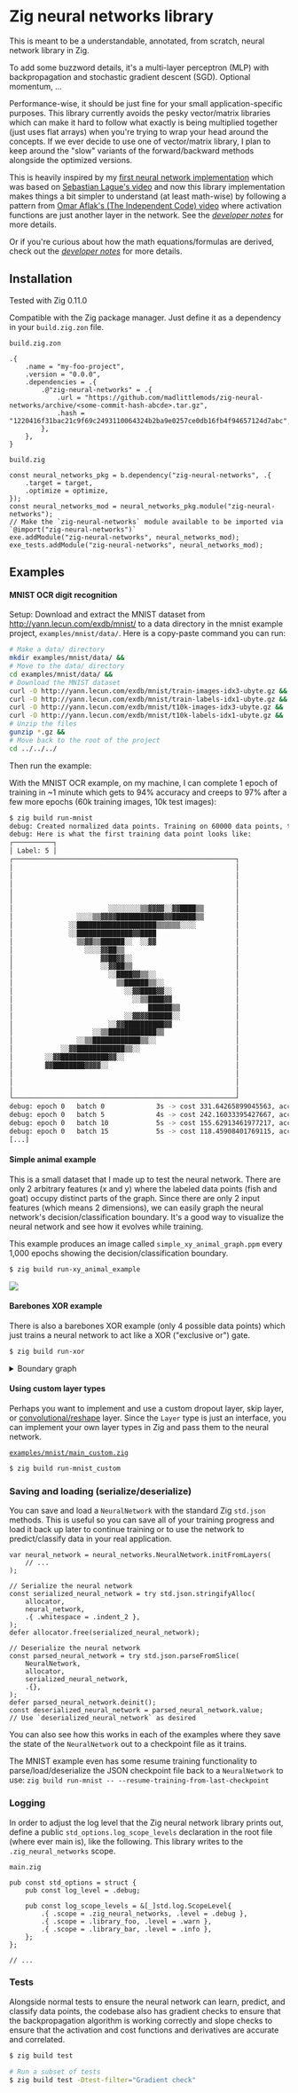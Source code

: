 # Zig neural networks library

This is meant to be a understandable, annotated, from scratch, neural network library in
Zig.

To add some buzzword details, it's a multi-layer perceptron (MLP) with backpropagation
and stochastic gradient descent (SGD). Optional momentum, ...

Performance-wise, it should be just fine for your small application-specific purposes.
This library currently avoids the pesky vector/matrix libraries which can make it hard
to follow what exactly is being multiplied together (just uses flat arrays) when you're
trying to wrap your head around the concepts. If we ever decide to use one of
vector/matrix library, I plan to keep around the "slow" variants of the forward/backward
methods alongside the optimized versions.

This is heavily inspired by my [first neural network
implementation](https://github.com/MadLittleMods/zig-ocr-neural-network) which was based
on [Sebastian Lague's video](https://www.youtube.com/watch?v=hfMk-kjRv4c) and now this
library implementation makes things a bit simpler to understand (at least math-wise) by
following a pattern from [Omar Aflak's (The Independent Code)
video](https://www.youtube.com/watch?v=pauPCy_s0Ok) where activation functions are just
another layer in the network. See the [*developer notes*](./dev-notes.md) for more
details.

Or if you're curious about how the math equations/formulas are derived, check out the
[*developer notes*](./dev-notes.md#math) for more details.


## Installation

Tested with Zig 0.11.0

Compatible with the Zig package manager. Just define it as a dependency in your
`build.zig.zon` file.

`build.zig.zon`
```zig
.{
    .name = "my-foo-project",
    .version = "0.0.0",
    .dependencies = .{
        .@"zig-neural-networks" = .{
            .url = "https://github.com/madlittlemods/zig-neural-networks/archive/<some-commit-hash-abcde>.tar.gz",
            .hash = "1220416f31bac21c9f69c2493110064324b2ba9e0257ce0db16fb4f94657124d7abc",
        },
    },
}
```

`build.zig`
```zig
const neural_networks_pkg = b.dependency("zig-neural-networks", .{
    .target = target,
    .optimize = optimize,
});
const neural_networks_mod = neural_networks_pkg.module("zig-neural-networks");
// Make the `zig-neural-networks` module available to be imported via `@import("zig-neural-networks")`
exe.addModule("zig-neural-networks", neural_networks_mod);
exe_tests.addModule("zig-neural-networks", neural_networks_mod);
```


## Examples

#### MNIST OCR digit recognition

Setup: Download and extract the MNIST dataset from http://yann.lecun.com/exdb/mnist/ to
a data directory in the mnist example project, `examples/mnist/data/`. Here is a
copy-paste command you can run:

```sh
# Make a data/ directory
mkdir examples/mnist/data/ &&
# Move to the data/ directory
cd examples/mnist/data/ &&
# Download the MNIST dataset
curl -O http://yann.lecun.com/exdb/mnist/train-images-idx3-ubyte.gz &&
curl -O http://yann.lecun.com/exdb/mnist/train-labels-idx1-ubyte.gz &&
curl -O http://yann.lecun.com/exdb/mnist/t10k-images-idx3-ubyte.gz &&
curl -O http://yann.lecun.com/exdb/mnist/t10k-labels-idx1-ubyte.gz &&
# Unzip the files
gunzip *.gz &&
# Move back to the root of the project
cd ../../../
```

Then run the example:

With the MNIST OCR example, on my machine, I can complete 1 epoch of training in ~1
minute which gets to 94% accuracy and creeps to 97% after a few more epochs (60k
training images, 10k test images):

```sh
$ zig build run-mnist
debug: Created normalized data points. Training on 60000 data points, testing on 10000
debug: Here is what the first training data point looks like:
┌──────────┐
│ Label: 5 │
┌────────────────────────────────────────────────────────┐
│                                                        │
│                                                        │
│                                                        │
│                                                        │
│                                                        │
│                        ░░░░░░░░▒▒▓▓▓▓░░▓▓████▒▒        │
│                ░░░░▒▒▓▓▓▓████████████▓▓██████▒▒        │
│              ░░████████████████████▒▒▒▒▒▒░░░░          │
│              ░░██████████████▓▓████                    │
│                ▒▒▓▓▒▒██████░░  ░░▓▓                    │
│                  ░░░░▓▓██▒▒                            │
│                      ▓▓██▓▓░░                          │
│                      ░░▓▓██▒▒                          │
│                        ░░████▓▓▒▒░░                    │
│                          ▒▒██████▒▒░░                  │
│                            ░░▓▓████▓▓░░                │
│                              ░░▒▒████▓▓                │
│                                  ██████▒▒              │
│                            ░░▓▓▓▓██████░░              │
│                        ░░▓▓██████████▓▓                │
│                    ░░▒▒████████████▒▒                  │
│                ░░▒▒████████████▒▒░░                    │
│            ░░▓▓████████████▒▒░░                        │
│        ░░▓▓████████████▓▓░░                            │
│        ▓▓████████▓▓▓▓░░                                │
│                                                        │
│                                                        │
│                                                        │
└────────────────────────────────────────────────────────┘
debug: epoch 0   batch 0             3s -> cost 331.64265899045563, accuracy with 100 test points 0.11
debug: epoch 0   batch 5             4s -> cost 242.16033395427667, accuracy with 100 test points 0.56
debug: epoch 0   batch 10            5s -> cost 155.62913461977217, accuracy with 100 test points 0.7
debug: epoch 0   batch 15            5s -> cost 118.45908401769115, accuracy with 100 test points 0.75
[...]
```


#### Simple animal example

This is a small dataset that I made up to test the neural network. There are only 2
arbitrary features (x and y) where the labeled data points (fish and goat) occupy
distinct parts of the graph. Since there are only 2 input features (which means 2
dimensions), we can easily graph the neural network's decision/classification boundary.
It's a good way to visualize the neural network and see how it evolves while training.

This example produces an image called `simple_xy_animal_graph.ppm` every 1,000 epochs
showing the decision/classification boundary.

```sh
$ zig build run-xy_animal_example
```

![](https://github.com/MadLittleMods/zig-neural-networks/assets/558581/caaf35ed-cb45-4f9c-bdbe-12418ecff5a7)


#### Barebones XOR example

There is also a barebones XOR example (only 4 possible data points) which just trains a neural
network to act like a XOR ("exclusive or") gate.

```sh
$ zig build run-xor
```

<details>
<summary>Boundary graph</summary>

![](https://github.com/MadLittleMods/zig-neural-networks/assets/558581/d22817a6-1439-4b6c-9e43-bafd28cf5d19)

</details>


#### Using custom layer types

Perhaps you want to implement and use a custom dropout layer, skip layer, or
[convolutional/reshape](https://www.youtube.com/watch?v=Lakz2MoHy6o) layer. Since the
`Layer` type is just an interface, you can implement your own layer types in Zig and
pass them to the neural network.

[`examples/mnist/main_custom.zig`](https://github.com/MadLittleMods/zig-neural-networks/blob/main/examples/mnist/main_custom.zig)
```sh
$ zig build run-mnist_custom
```



### Saving and loading (serialize/deserialize)

You can save and load a `NeuralNetwork` with the standard Zig `std.json` methods.
This is useful so you can save all of your training progress and load it back up later
to continue training or to use the network to predict/classify data in your real
application.

```zig
var neural_network = neural_networks.NeuralNetwork.initFromLayers(
    // ...
);

// Serialize the neural network
const serialized_neural_network = try std.json.stringifyAlloc(
    allocator,
    neural_network,
    .{ .whitespace = .indent_2 },
);
defer allocator.free(serialized_neural_network);

// Deserialize the neural network
const parsed_neural_network = try std.json.parseFromSlice(
    NeuralNetwork,
    allocator,
    serialized_neural_network,
    .{},
);
defer parsed_neural_network.deinit();
const deserialized_neural_network = parsed_neural_network.value;
// Use `deserialized_neural_network` as desired
```

You can also see how this works in each of the examples where they save the state of the
`NeuralNetwork` out to a checkpoint file as it trains.

The MNIST example even has some resume training functionality to parse/load/deserialize
the JSON checkpoint file back to a `NeuralNetwork` to use: `zig build run-mnist --
--resume-training-from-last-checkpoint`


### Logging

In order to adjust the log level that the Zig neural network library prints out, define
a public `std_options.log_scope_levels` declaration in the root file (where ever main
is), like the following. This library writes to the `.zig_neural_networks` scope.

`main.zig`
```zig
pub const std_options = struct {
    pub const log_level = .debug;

    pub const log_scope_levels = &[_]std.log.ScopeLevel{
        .{ .scope = .zig_neural_networks, .level = .debug },
        .{ .scope = .library_foo, .level = .warn },
        .{ .scope = .library_bar, .level = .info },
    };
};

// ...
```


### Tests

Alongside normal tests to ensure the neural network can learn, predict, and classify
data points, the codebase also has gradient checks to ensure that the backpropagation
algorithm is working correctly and slope checks to ensure that the activation and cost
functions and derivatives are accurate and correlated.

```sh
$ zig build test

# Run a subset of tests
$ zig build test -Dtest-filter="Gradient check"
```

